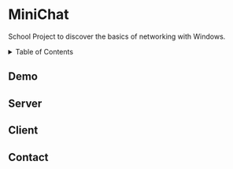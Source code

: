 # MiniChat

School Project to discover the basics of networking with Windows. 

<details>
  <summary>Table of Contents</summary>
  <ol>
    <li>
      <a href="#demo">Demo</a>
    </li>
    <li>
      <a href="##Server">Server</a>
    </li>
    <li>
      <a href="##Client">Client</a>
    </li>
    <li>
    <a href="#contact">Contact</a>
    </li>
  </ol>
</details>

## Demo

## Server 

## Client 

## Contact



